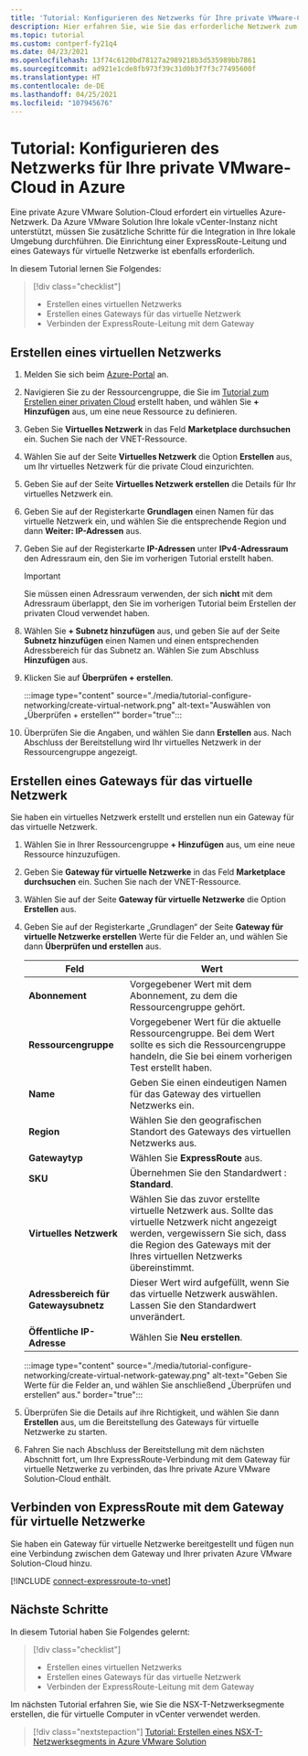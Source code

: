 ```yaml
---
title: 'Tutorial: Konfigurieren des Netzwerks für Ihre private VMware-Cloud in Azure'
description: Hier erfahren Sie, wie Sie das erforderliche Netzwerk zum Bereitstellen Ihrer privaten Cloud in Azure erstellen und konfigurieren.
ms.topic: tutorial
ms.custom: contperf-fy21q4
ms.date: 04/23/2021
ms.openlocfilehash: 13f74c6120bd78127a2989218b3d535989bb7861
ms.sourcegitcommit: ad921e1cde8fb973f39c31d0b3f7f3c77495600f
ms.translationtype: HT
ms.contentlocale: de-DE
ms.lasthandoff: 04/25/2021
ms.locfileid: "107945676"
---
```

# <a name="tutorial-configure-networking-for-your-vmware-private-cloud-in-azure"></a>Tutorial: Konfigurieren des Netzwerks für Ihre private VMware-Cloud in Azure

Eine private Azure VMware Solution-Cloud erfordert ein virtuelles Azure-Netzwerk. Da Azure VMware Solution Ihre lokale vCenter-Instanz nicht unterstützt, müssen Sie zusätzliche Schritte für die Integration in Ihre lokale Umgebung durchführen. Die Einrichtung einer ExpressRoute-Leitung und eines Gateways für virtuelle Netzwerke ist ebenfalls erforderlich.

In diesem Tutorial lernen Sie Folgendes:

> [!div class="checklist"]
> * Erstellen eines virtuellen Netzwerks
> * Erstellen eines Gateways für das virtuelle Netzwerk
> * Verbinden der ExpressRoute-Leitung mit dem Gateway


## <a name="create-a-virtual-network"></a>Erstellen eines virtuellen Netzwerks

1. Melden Sie sich beim [Azure-Portal](https://portal.azure.com) an.

1. Navigieren Sie zu der Ressourcengruppe, die Sie im [Tutorial zum Erstellen einer privaten Cloud](tutorial-create-private-cloud.md) erstellt haben, und wählen Sie **+ Hinzufügen** aus, um eine neue Ressource zu definieren. 

1. Geben Sie **Virtuelles Netzwerk** in das Feld **Marketplace durchsuchen** ein. Suchen Sie nach der VNET-Ressource.

1. Wählen Sie auf der Seite **Virtuelles Netzwerk** die Option **Erstellen** aus, um Ihr virtuelles Netzwerk für die private Cloud einzurichten.

1. Geben Sie auf der Seite **Virtuelles Netzwerk erstellen** die Details für Ihr virtuelles Netzwerk ein.

1. Geben Sie auf der Registerkarte **Grundlagen** einen Namen für das virtuelle Netzwerk ein, und wählen Sie die entsprechende Region und dann **Weiter: IP-Adressen** aus.

1. Geben Sie auf der Registerkarte **IP-Adressen** unter **IPv4-Adressraum** den Adressraum ein, den Sie im vorherigen Tutorial erstellt haben.

   > [!IMPORTANT]
   > Sie müssen einen Adressraum verwenden, der sich **nicht** mit dem Adressraum überlappt, den Sie im vorherigen Tutorial beim Erstellen der privaten Cloud verwendet haben.

1. Wählen Sie **+ Subnetz hinzufügen** aus, und geben Sie auf der Seite **Subnetz hinzufügen** einen Namen und einen entsprechenden Adressbereich für das Subnetz an. Wählen Sie zum Abschluss **Hinzufügen** aus.

1. Klicken Sie auf **Überprüfen + erstellen**.

   :::image type="content" source="./media/tutorial-configure-networking/create-virtual-network.png" alt-text="Auswählen von „Überprüfen + erstellen“" border="true":::

1. Überprüfen Sie die Angaben, und wählen Sie dann **Erstellen** aus. Nach Abschluss der Bereitstellung wird Ihr virtuelles Netzwerk in der Ressourcengruppe angezeigt.

## <a name="create-a-virtual-network-gateway"></a>Erstellen eines Gateways für das virtuelle Netzwerk

Sie haben ein virtuelles Netzwerk erstellt und erstellen nun ein Gateway für das virtuelle Netzwerk.

1. Wählen Sie in Ihrer Ressourcengruppe **+ Hinzufügen** aus, um eine neue Ressource hinzuzufügen.

1. Geben Sie **Gateway für virtuelle Netzwerke** in das Feld **Marketplace durchsuchen** ein. Suchen Sie nach der VNET-Ressource.

1. Wählen Sie auf der Seite **Gateway für virtuelle Netzwerke** die Option **Erstellen** aus.

1. Geben Sie auf der Registerkarte „Grundlagen“ der Seite **Gateway für virtuelle Netzwerke erstellen** Werte für die Felder an, und wählen Sie dann **Überprüfen und erstellen** aus. 

   | Feld | Wert |
   | --- | --- |
   | **Abonnement** | Vorgegebener Wert mit dem Abonnement, zu dem die Ressourcengruppe gehört. |
   | **Ressourcengruppe** | Vorgegebener Wert für die aktuelle Ressourcengruppe. Bei dem Wert sollte es sich die Ressourcengruppe handeln, die Sie bei einem vorherigen Test erstellt haben. |
   | **Name** | Geben Sie einen eindeutigen Namen für das Gateway des virtuellen Netzwerks ein. |
   | **Region** | Wählen Sie den geografischen Standort des Gateways des virtuellen Netzwerks aus. |
   | **Gatewaytyp** | Wählen Sie **ExpressRoute** aus. |
   | **SKU** | Übernehmen Sie den Standardwert : **Standard**. |
   | **Virtuelles Netzwerk** | Wählen Sie das zuvor erstellte virtuelle Netzwerk aus. Sollte das virtuelle Netzwerk nicht angezeigt werden, vergewissern Sie sich, dass die Region des Gateways mit der Ihres virtuellen Netzwerks übereinstimmt. |
   | **Adressbereich für Gatewaysubnetz** | Dieser Wert wird aufgefüllt, wenn Sie das virtuelle Netzwerk auswählen. Lassen Sie den Standardwert unverändert. |
   | **Öffentliche IP-Adresse** | Wählen Sie **Neu erstellen**. |

   :::image type="content" source="./media/tutorial-configure-networking/create-virtual-network-gateway.png" alt-text="Geben Sie Werte für die Felder an, und wählen Sie anschließend „Überprüfen und erstellen“ aus." border="true":::

1. Überprüfen Sie die Details auf ihre Richtigkeit, und wählen Sie dann **Erstellen** aus, um die Bereitstellung des Gateways für virtuelle Netzwerke zu starten. 
1. Fahren Sie nach Abschluss der Bereitstellung mit dem nächsten Abschnitt fort, um Ihre ExpressRoute-Verbindung mit dem Gateway für virtuelle Netzwerke zu verbinden, das Ihre private Azure VMware Solution-Cloud enthält.

## <a name="connect-expressroute-to-the-virtual-network-gateway"></a>Verbinden von ExpressRoute mit dem Gateway für virtuelle Netzwerke

Sie haben ein Gateway für virtuelle Netzwerke bereitgestellt und fügen nun eine Verbindung zwischen dem Gateway und Ihrer privaten Azure VMware Solution-Cloud hinzu.

[!INCLUDE [connect-expressroute-to-vnet](includes/connect-expressroute-vnet.md)]


## <a name="next-steps"></a>Nächste Schritte

In diesem Tutorial haben Sie Folgendes gelernt:

> [!div class="checklist"]
> * Erstellen eines virtuellen Netzwerks
> * Erstellen eines Gateways für das virtuelle Netzwerk
> * Verbinden der ExpressRoute-Leitung mit dem Gateway


Im nächsten Tutorial erfahren Sie, wie Sie die NSX-T-Netzwerksegmente erstellen, die für virtuelle Computer in vCenter verwendet werden.

> [!div class="nextstepaction"]
> [Tutorial: Erstellen eines NSX-T-Netzwerksegments in Azure VMware Solution](tutorial-nsx-t-network-segment.md)